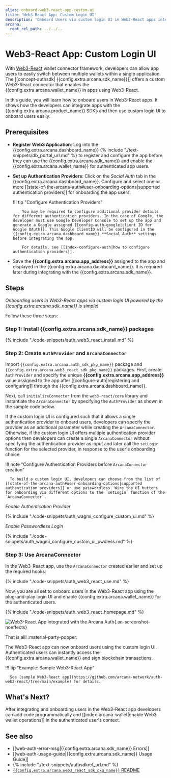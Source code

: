```yaml
---
alias: onboard-web3-react-app-custom-ui
title: 'Web3-React App: Custom Login UI'
description: 'Onboard Users via custom login UI in Web3-React apps integrated with the Arcana Auth SDK using the instructions listed here.'
arcana:
  root_rel_path: ../../..
---
```


# Web3-React App: Custom Login UI 

With [Web3-React](https://www.npmjs.com/package/web3-react) wallet connector framework, developers can allow app users to easily switch between multiple wallets within a single application. The [[concept-authsdk| {{config.extra.arcana.sdk_name}}]] offers a custom Web3-React connector that enables the {{config.extra.arcana.wallet_name}} in apps using Web3-React.

In this guide, you will learn how to onboard users in Web3-React apps. It shows how the developers can integrate apps with the {{config.extra.arcana.product_name}} SDKs and then use custom login UI to onboard users easily.

## Prerequisites

* **Register Web3 Application**: Log into the {{config.extra.arcana.dashboard_name}} {% include "./text-snippets/db_portal_url.md" %} to register and configure the app before they can use the {{config.extra.arcana.sdk_name}} and enable the {{config.extra.arcana.wallet_name}} for authenticated app users.

* **Set up Authentication Providers**: Click on the *Social Auth* tab in the {{config.extra.arcana.dashboard_name}}. Configure and select one or more [[state-of-the-arcana-auth#user-onboarding-options|supported authentication providers]] for onboarding the app users.

    !!! tip "Configure Authentication Providers"

          You may be required to configure additional provider details for different authentication providers. In the case of Google, the developer must use Google Developer Console to set up the app and generate a Google assigned [[config-auth-google|client ID for Google OAuth]]. This Google ClientID will be configured in the {{config.extra.arcana.dashboard_name}} **Social Auth** settings before integrating the app.

          For details, see [[index-configure-auth|how to configure authentication providers]].

* Save the **{{config.extra.arcana.app_address}}** assigned to the app and displayed in the {{config.extra.arcana.dashboard_name}}. It is required later during integrating with the {{config.extra.arcana.sdk_name}}.

## Steps

*Onboarding users in Web3-React apps via custom login UI powered by the {{config.extra.arcana.sdk_name}} is simple!*

Follow these three steps:

### Step 1: Install {{config.extra.arcana.sdk_name}} packages

{% include "./code-snippets/auth_web3_react_install.md" %}

### Step 2: Create `AuthProvider` and `ArcanaConnector`

Import `{{config.extra.arcana.auth_sdk_pkg_name}}` package and `{{config.extra.arcana.web3_react_sdk_pkg_name}}` packages. First, create `AuthProvider` and specify the unique **{{config.extra.arcana.app_address}}** value assigned to the app after [[configure-auth|registering and configuring]] through the {{config.extra.arcana.dashboard_name}}. 

Next, call `initializeConnector` from the `web3-react/core` library and instantiate the `ArcanaConnector` by specifying the `AuthProvider` as shown in the sample code below.

If the custom login UI is configured such that it allows a single authentication provider to onboard users, developers can specify the provider as an additional parameter while creating the `ArcanaConnector`. Otherwise, if the custom login UI offers multiple authentication provider options then developers can create a single `ArcanaConnector` without specifying the authentication provider as input and later call the `setLogin` function for the selected provider, in response to the user's onboarding choice.

!!! note "Configure Authentication Providers before `ArcanaConnector` creation"

      To build a custom login UI, developers can choose from the list of [[state-of-the-arcana-auth#user-onboarding-options|supported authentication providers]] or use passwordless. Wire the UI buttons for onboarding via different options to the `setLogin` function of the `ArcanaConnector`.

_Enable Authentication Provider_

{% include "./code-snippets/auth_wagmi_configure_custom_ui.md" %}

_Enable Passwordless Login_

{% include "./code-snippets/auth_wagmi_configure_custom_ui_pwdless.md" %}

### Step 3: Use ArcanaConnector

In the Web3-React app, use the `ArcanaConnector` created earlier and set up the required hooks:

{% include "./code-snippets/auth_web3_react_use.md" %}

Now, you are all set to onboard users in the Web3-React app using the plug-and-play login UI and enable {{config.extra.arcana.wallet_name}} for the authenticated users.

{% include "./code-snippets/auth_web3_react_homepage.md" %}

![Web3-React App integrated with the Arcana Auth](/img/web3_react_example_an_wallet.png){.an-screenshot-noeffects}

That is all! :material-party-popper:

The Web3-React app can now onboard users using the custom login UI. Authenticated users can instantly access the {{config.extra.arcana.wallet_name}} and sign blockchain transactions.

!!! tip "Example: Sample Web3-React App"

      See [sample Web3-React app](https://github.com/arcana-network/auth-web3-react/tree/main/example) for details.
      
## What's Next?

After integrating and onboarding users in the Web3-React app developers can add code programmatically and [[index-arcana-wallet|enable Web3 wallet operations]] in the authenticated user's context.

## See also

* [[web-auth-error-msg|{{config.extra.arcana.sdk_name}} Errors]]
* [[web-auth-usage-guide|{{config.extra.arcana.sdk_name}} Usage Guide]]
* {% include "./text-snippets/authsdkref_url.md" %}
* [`{{config.extra.arcana.web3_react_sdk_pkg_name}}` README](https://github.com/arcana-network/auth-web3-react/blob/main/readme.md)

